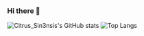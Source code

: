 ### Hi there 👋

<!--
**Micrafast/Micrafast** is a ✨ _special_ ✨ repository because its `README.md` (this file) appears on your GitHub profile.

Here are some ideas to get you started:

- 🔭 I’m currently working on ...
- 🌱 I’m currently learning ...
- 👯 I’m looking to collaborate on ...
- 🤔 I’m looking for help with ...
- 💬 Ask me about ...
- 📫 How to reach me: ...
- 😄 Pronouns: ...
- ⚡ Fun fact: ...
-->
![Citrus_Sin3nsis's GitHub stats](https://github-readme-stats.vercel.app/api?username=Micrafast&show_icons=true&theme=radical)
![Top Langs](https://github-readme-stats.vercel.app/api/top-langs/?username=Micrafast&theme=radical)
